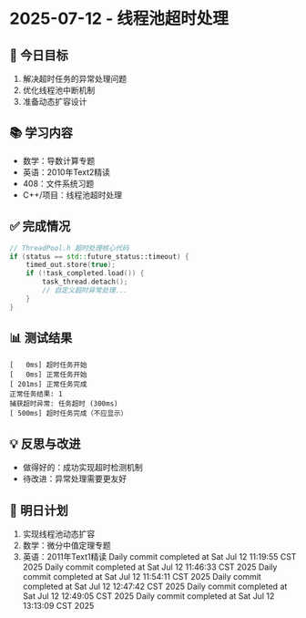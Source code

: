 # 2025-07-12 - 线程池超时处理

## 🎯 今日目标
1. 解决超时任务的异常处理问题
2. 优化线程池中断机制
3. 准备动态扩容设计

## 📚 学习内容
- 数学：导数计算专题
- 英语：2010年Text2精读
- 408：文件系统习题
- C++/项目：线程池超时处理

## ✅ 完成情况
```cpp
// ThreadPool.h 超时处理核心代码
if (status == std::future_status::timeout) {
    timed_out.store(true);
    if (!task_completed.load()) {
        task_thread.detach();
        // 自定义超时异常处理...
    }
}
```

## 📊 测试结果
```
[   0ms] 超时任务开始
[   0ms] 正常任务开始
[ 201ms] 正常任务完成
正常任务结果: 1
捕获超时异常: 任务超时 (300ms)
[ 500ms] 超时任务完成（不应显示）
```

## 💡 反思与改进
- 做得好的：成功实现超时检测机制
- 待改进：异常处理需要更友好

## 📝 明日计划
1. 实现线程池动态扩容
2. 数学：微分中值定理专题
3. 英语：2011年Text1精读
Daily commit completed at Sat Jul 12 11:19:55 CST 2025
Daily commit completed at Sat Jul 12 11:46:33 CST 2025
Daily commit completed at Sat Jul 12 11:54:11 CST 2025
Daily commit completed at Sat Jul 12 12:47:42 CST 2025
Daily commit completed at Sat Jul 12 12:49:05 CST 2025
Daily commit completed at Sat Jul 12 13:13:09 CST 2025
